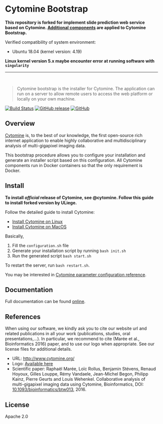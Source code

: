 # Cytomine Bootstrap

**This repository is forked for implement slide prediction web service based on Cytomine. [Additional components](https://github.com/lunarbridge/slide-segmentation-service) are applied to Cytomine Bootstrap.**

Verified compatibility of system environment:
* Ubuntu 18.04 (kernel version: 4.19)

**Linux kernel version 5.x maybe encounter error at running software with `singularity`**

---
<br />

> Cytomine bootstrap is the installer for Cytomine. The application can run on a server to allow remote users to access the web platform or locally on your own machine.

[![Build Status](https://travis-ci.com/Cytomine-ULiege/Cytomine-bootstrap.svg?branch=master)](https://travis-ci.com/Cytomine-ULiege/Cytomine-bootstrap)
[![GitHub release](https://img.shields.io/github/release/Cytomine-ULiege/Cytomine-bootstrap.svg)](https://github.com/Cytomine-ULiege/Cytomine-bootstrap/releases)
[![GitHub](https://img.shields.io/github/license/Cytomine-ULiege/Cytomine-bootstrap.svg)](https://github.com/Cytomine-ULiege/Cytomine-bootstrap/blob/master/LICENSE)

## Overview

[Cytomine](http://cytomine.org) is, to the best of our knowledge, the first open-source rich internet application to enable highly collaborative and multidisciplinary analysis of multi-gigapixel imaging data.

This bootstrap procedure allows you to configure your installation and generate an installer script based on this configuration. 
All Cytomine components run in Docker containers so that the only requirement is Docker.


## Install

**To install *official* release of Cytomine, see @cytomine. Follow this guide to install forked version by ULiege.** 

Follow the detailed guide to install Cytomine:
* [Install Cytomine on Linux](https://doc.cytomine.be/display/PubOp/Install+Cytomine+on+Linux)
* [Install Cytomine on MacOS](https://doc.cytomine.be/display/PubOp/Install+Cytomine+on+MacOS)

Basically,
1. Fill the `configuration.sh` file
2. Generate your installation script by running `bash init.sh`
3. Run the generated script `bash start.sh`

To restart the server, run `bash restart.sh`.

You may be interested in [Cytomine parameter configuration reference](https://doc.cytomine.be/display/PubOp/Cytomine+configuration+reference).


## Documentation

Full documentation can be found [online](https://doc.cytomine.be).

## References
When using our software, we kindly ask you to cite our website url and related publications in all your work (publications, studies, oral presentations,...). In particular, we recommend to cite (Marée et al., Bioinformatics 2016) paper, and to use our logo when appropriate. See our license files for additional details.

- URL: http://www.cytomine.org/
- Logo: [Available here](https://cytomine.coop/sites/cytomine.coop/files/inline-images/logo-300-org.png)
- Scientific paper: Raphaël Marée, Loïc Rollus, Benjamin Stévens, Renaud Hoyoux, Gilles Louppe, Rémy Vandaele, Jean-Michel Begon, Philipp Kainz, Pierre Geurts and Louis Wehenkel. Collaborative analysis of multi-gigapixel imaging data using Cytomine, Bioinformatics, DOI: [10.1093/bioinformatics/btw013](http://dx.doi.org/10.1093/bioinformatics/btw013), 2016.

## License

Apache 2.0
